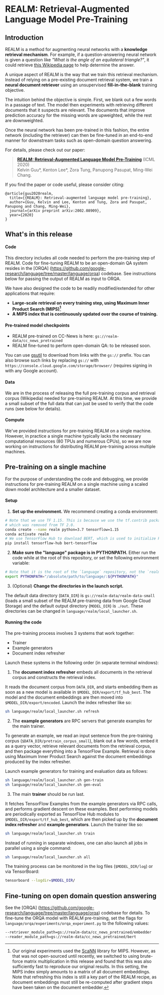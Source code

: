 # REALM: Retrieval-Augmented Language Model Pre-Training

## Introduction

REALM is a method for augmenting neural networks with a **knowledge retrieval
mechanism**. For example, if a question-answering neural network is given a
question like *"What is the angle of an equilateral triangle?"*,
it could retrieve [this Wikipedia page](https://en.wikipedia.org/wiki/Equilateral_triangle)
to help determine the answer.

A unique aspect of REALM is the way that we train this retrieval mechanism.
Instead of relying on a pre-existing document retrieval system,
we train a **neural document retriever** using an unsupervised **fill-in-the-blank**
training objective.

The intuition behind the objective is simple. First, we blank out a few
words in a passage of text. The model then experiments with retrieving different
documents that it suspects are relevant. The documents that improve prediction
accuracy for the missing words are upweighted, while the rest are downweighted.

Once the neural network has been pre-trained in this fashion, the entire network
(including the retriever) can then be fine-tuned in an end-to-end manner for
downstream tasks such as open-domain question answering.

For details, please check out our paper:

> **[REALM: Retrieval-Augmented Language Model Pre-Training](https://arxiv.org/abs/2002.08909)** (ICML 2020)\
> Kelvin Guu*, Kenton Lee*, Zora Tung, Panupong Pasupat, Ming-Wei Chang.

If you find the paper or code useful, please consider citing:

```
@article{guu2020realm,
  title={{REALM}: Retrieval-augmented language model pre-training},
  author={Guu, Kelvin and Lee, Kenton and Tung, Zora and Pasupat, Panupong and Chang, Ming-Wei},
  journal={arXiv preprint arXiv:2002.08909},
  year={2020}
}
```

## What's in this release

#### Code
This directory includes all code needed to perform the pre-training step of REALM.
Code for fine-tuning REALM to be an open-domain QA system resides in the [ORQA]
(https://github.com/google-research/language/tree/master/language/orqa)
codebase. See instructions below for passing the output of REALM as input to ORQA.

We have also designed the code to be readily modified/extended for other
applications that require:

- **Large-scale retrieval on every training step, using Maximum Inner Product Search (MIPS)[^MIPS]**
- **A MIPS index that is continuously updated over the course of training.**

[^MIPS]: Our original experiments used the [ScaNN](https://github.com/google-research/google-research/tree/master/scann) library for MIPS. However, as that was not open-sourced until recently, we switched to using brute-force matrix multiplication in this release and found that this was also sufficiently fast to reproduce our original results. In this setting, the MIPS index simply amounts to a matrix of all document embeddings. Note that refreshing this index is still a key part of the REALM recipe, as document embeddings must still be re-computed after gradient steps have been taken on the document embedder.

#### Pre-trained model checkpoints

- REALM pre-trained on CC-News is here: `gs://realm-data/cc_news_pretrained`
- REALM fine-tuned to perform open-domain QA: to be released soon.

You can use [gsutil](https://cloud.google.com/storage/docs/gsutil) to download
from links with the `gs://` prefix. You can also browse such links by replacing
`gs://` with `https://console.cloud.google.com/storage/browser/` (requires
signing in with any Google account).

#### Data
We are in the process of releasing the full pre-training corpus and retrieval
corpus (Wikipedia) needed for pre-training REALM. At this time, we provide a
small subset of the full data that can just be used to verify that the code
runs (see below for details).

#### Compute
We've provided instructions for pre-training REALM on a single machine. However,
in practice a single machine typically lacks the necessary computational
resources (80 TPUs and numerous CPUs), so we are now working on instructions
for distributing REALM pre-training across multiple machines.

## Pre-training on a single machine

For the purpose of understanding the code and debugging, we provide instructions
for pre-training REALM on a single machine using a scaled down model
architecture and a smaller dataset.

#### Setup

1. **Set up the environment.** We recommend creating a conda environment:

  ```sh
  # Note that we use TF 1.15. This is because we use the tf.contrib package,
  # which was removed from TF 2.0.
  conda create --name realm python=3.7 tensorflow=1.15
  conda activate realm
  # We use TensorFlow Hub to download BERT, which is used to initialize REALM.
  pip install tensorflow-hub bert-tensorflow
  ```

2. **Make sure the "language" package is in PYTHONPATH.** Either run the code while at the root of this repository, or set the following environment variable:

  ```sh
  # Note that it is the root of the `language` repository, not the `realm` subdirectory.
  export PYTHONPATH="/absolute/path/to/language/:${PYTHONPATH}"
  ```

3. (Optional) **Change the directories in the launch script.**

  The default data directory (`DATA_DIR`) is `gs://realm-data/realm-data-small`
  (loads a small subset of the REALM pre-training data from Google Cloud Storage)
  and the default output directory (`MODEL_DIR`) is `./out`. These directories
  can be changed in `language/realm/local_launcher.sh`.

#### Running the code

The pre-training process involves 3 systems that work together:

- Trainer
- Example generators
- Document index refresher

Launch these systems in the following order (in separate terminal windows):

1. The **document index refresher** embeds all documents in the retrieval corpus and constructs the retrieval index.

  It reads the document corpus from `DATA_DIR`, and starts
  embedding them as soon as a new model is available in `$MODEL_DIR/export/tf_hub_best`.
  The model and the document embeddings are then moved into `$MODEL_DIR/export/encoded`.
  Launch the index refresher like so:

  ```sh
  sh language/realm/local_launcher.sh refresh
  ```

2. The **example generators** are RPC servers that generate examples for the main trainer.

  To generate an example, we read an input sentence from the pre-training corpus
  (`$DATA_DIR/pretrain_corpus_small`), blank out a few words, embed it as a query
  vector, retrieve relevant documents from the retrieval corpus, and then
  package everything into a TensorFlow Example. Retrieval is done using Maximum
  Inner Product Search against the document embeddings produced by the index
  refresher.

  Launch example generators for training and evaluation data as follows:

  ```sh
  sh language/realm/local_launcher.sh gen-train
  sh language/realm/local_launcher.sh gen-eval
  ```

3. The main **trainer** should be run last.

  It fetches TensorFlow Examples from the example generators via RPC calls,
  and performs gradient descent on these examples. Best performing models are
  periodically exported as TensorFlow Hub modules to `$MODEL_DIR/export/tf_hub_best`,
  which are then picked up by the **document index refresher** and **example
  generators**. Launch the trainer like so:

  ```sh
  sh language/realm/local_launcher.sh train
  ```

Instead of running in separate windows, one can also launch all jobs in parallel using a single command:

```sh
sh language/realm/local_launcher.sh all
```

The training process can be monitored in the log files (`$MODEL_DIR/log`) or via TensorBoard:

```sh
tensorboard --logdir=$MODEL_DIR/
```

## Fine-tuning on open domain question answering

See the [ORQA] (https://github.com/google-research/language/tree/master/language/orqa) codebase for details.
To fine-tune the ORQA model with REALM pre-training, set the flags for
`language/orqa/experiments/orqa_experiment.py` to the following values:

```sh
--retriever_module_path=gs://realm-data/cc_news_pretrained/embedder
--reader_module_path=gs://realm-data/cc_news_pretrained/bert
```
